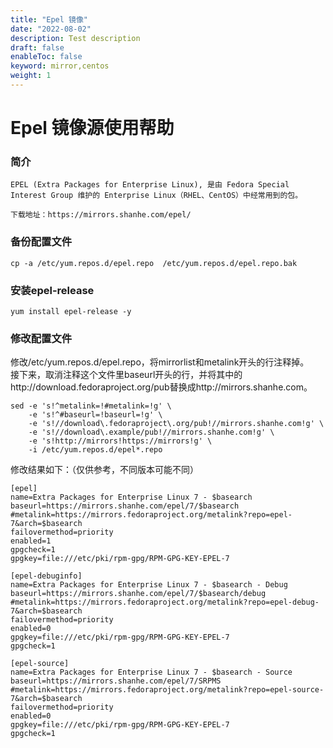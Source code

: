 ```yaml
---
title: "Epel 镜像"
date: "2022-08-02"
description: Test description
draft: false
enableToc: false
keyword: mirror,centos
weight: 1
---
```


# Epel 镜像源使用帮助

### 简介
```
EPEL (Extra Packages for Enterprise Linux), 是由 Fedora Special Interest Group 维护的 Enterprise Linux（RHEL、CentOS）中经常用到的包。

下载地址：https://mirrors.shanhe.com/epel/
```
### 备份配置文件
```
cp -a /etc/yum.repos.d/epel.repo  /etc/yum.repos.d/epel.repo.bak

```
### 安装epel-release
```
yum install epel-release -y
```
### 修改配置文件
修改/etc/yum.repos.d/epel.repo，将mirrorlist和metalink开头的行注释掉。  
接下来，取消注释这个文件里baseurl开头的行，并将其中的http://download.fedoraproject.org/pub替换成http://mirrors.shanhe.com。
```
sed -e 's!^metalink=!#metalink=!g' \
    -e 's!^#baseurl=!baseurl=!g' \
    -e 's!//download\.fedoraproject\.org/pub!//mirrors.shanhe.com!g' \
    -e 's!//download\.example/pub!//mirrors.shanhe.com!g' \
    -e 's!http://mirrors!https://mirrors!g' \
    -i /etc/yum.repos.d/epel*.repo
```
修改结果如下：（仅供参考，不同版本可能不同）
```
[epel]
name=Extra Packages for Enterprise Linux 7 - $basearch
baseurl=https://mirrors.shanhe.com/epel/7/$basearch
#metalink=https://mirrors.fedoraproject.org/metalink?repo=epel-7&arch=$basearch
failovermethod=priority
enabled=1
gpgcheck=1
gpgkey=file:///etc/pki/rpm-gpg/RPM-GPG-KEY-EPEL-7

[epel-debuginfo]
name=Extra Packages for Enterprise Linux 7 - $basearch - Debug
baseurl=https://mirrors.shanhe.com/epel/7/$basearch/debug
#metalink=https://mirrors.fedoraproject.org/metalink?repo=epel-debug-7&arch=$basearch
failovermethod=priority
enabled=0
gpgkey=file:///etc/pki/rpm-gpg/RPM-GPG-KEY-EPEL-7
gpgcheck=1

[epel-source]
name=Extra Packages for Enterprise Linux 7 - $basearch - Source
baseurl=https://mirrors.shanhe.com/epel/7/SRPMS
#metalink=https://mirrors.fedoraproject.org/metalink?repo=epel-source-7&arch=$basearch
failovermethod=priority
enabled=0
gpgkey=file:///etc/pki/rpm-gpg/RPM-GPG-KEY-EPEL-7
gpgcheck=1
```
